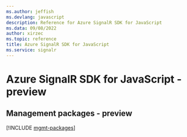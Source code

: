 ```yaml
---
ms.author: jeffish
ms.devlang: javascript
description: Reference for Azure SignalR SDK for JavaScript
ms.data: 09/08/2022
author: xirzec
ms.topic: reference
title: Azure SignalR SDK for JavaScript
ms.service: signalr
---
```

# Azure SignalR SDK for JavaScript - preview

## Management packages - preview
[!INCLUDE [mgmt-packages](signalr-mgmt-index.md)]
